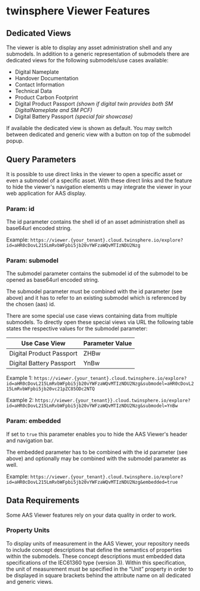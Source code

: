 # twinsphere Viewer Features

## Dedicated Views

The viewer is able to display any asset administration shell and any submodels. In addition to a generic representation
of submodels there are dedicated views for the following submodels/use cases available:

- Digital Nameplate
- Handover Documentation
- Contact Information
- Technical Data
- Product Carbon Footprint
- Digital Product Passport *(shown if digital twin provides both SM DigitalNameplate and SM PCF)*
- Digital Battery Passport *(special fair showcase)*

If available the dedicated view is shown as default. You may switch between dedicated and generic view with a button on
top of the submodel popup.

## Query Parameters

It is possible to use direct links in the viewer to open a specific asset or even a submodel of a specific asset. With
these direct links and the feature to hide the viewer's navigation elements u may integrate the viewer in your web
application for AAS display.

### Param: id

The id parameter contains the shell id of an asset administration shell as base64url encoded string.

Example: ```https://viewer.{your_tenant}.cloud.twinsphere.io/explore?id=aHR0cDovL215LmRvbWFpbi5jb20vYWFzaWQvMTIzNDU2Nzg```

### Param: submodel

The submodel parameter contains the submodel id of the submodel to be opened as base64url encoded string.

The submodel parameter must be combined with the id parameter (see above) and it has to refer to an existing submodel
which is referenced by the chosen (aas) id.

There are some special use case views containing data from multiple submodels. To directly open these special views via
URL the following table states the respective values for the submodel parameter:

Use Case View | Parameter Value
--------------|-----------------
Digital Product Passport | ZHBw
Digital Battery Passport | YnBw

Example 1: ```https://viewer.{your_tenant}.cloud.twinsphere.io/explore?id=aHR0cDovL215LmRvbWFpbi5jb20vYWFzaWQvMTIzNDU2Nzg&submodel=aHR0cDovL215LmRvbWFpbi5jb20vc21pZC85ODc2NTQ```

Example 2: ```https://viewer.{your_tenant}}.cloud.twinsphere.io/explore?id=aHR0cDovL215LmRvbWFpbi5jb20vYWFzaWQvMTIzNDU2Nzg&submodel=YnBw```

### Param: embedded

If set to ```true``` this parameter enables you to hide the AAS Viewer's header and navigation bar.

The embedded parameter has to be combined with the id parameter (see above) and optionally may be combined with the
submodel parameter as well.

Example: ```https://viewer.{your_tenant}.cloud.twinsphere.io/explore?id=aHR0cDovL215LmRvbWFpbi5jb20vYWFzaWQvMTIzNDU2Nzg&embedded=true```

## Data Requirements

Some AAS Viewer features rely on your data quality in order to work.

### Property Units

To display units of measurement in the AAS Viewer, your repository needs to include concept descriptions that define the
semantics of properties within the submodels. These concept descriptions must embedded data specifications of the
IEC61360 type (version 3). Within this specification, the unit of measurement must be specified in the “Unit” property
in order to be displayed in square brackets behind the attribute name on all dedicated and generic views.
